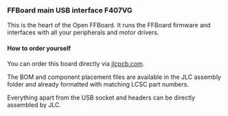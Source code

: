 ### FFBoard main USB interface F407VG
This is the heart of the Open FFBoard.
It runs the FFBoard firmware and interfaces with all your peripherals and motor drivers.

#### How to order yourself
You can order this board directly via [jlcpcb.com](https://jlcpcb.com/?from=Gigawipf).

The BOM and component placement files are available in the JLC assembly folder and already formatted with matching LCSC part numbers.

Everything apart from the USB socket and headers can be directly assembled by JLC.
